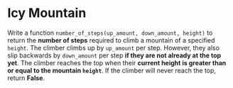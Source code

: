 # Icy Mountain

Write a function `number_of_steps(up_amount, down_amount, height)` to return the **number of steps** required to climb a mountain of a specified `height`.
The climber climbs up by `up_amount` per step. 
However, they also slip backwards by `down_amount` per step **if they are not already at the top yet**.
The climber reaches the top when their **current height is greater than or equal to the mountain `height`**.
If the climber will never reach the top, return **False**.
